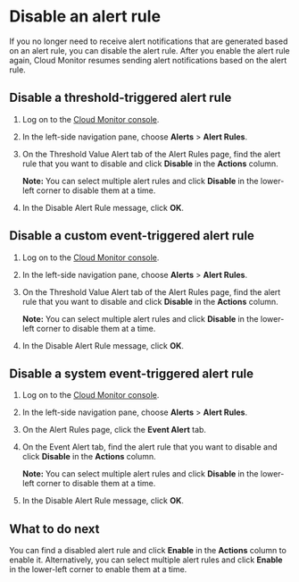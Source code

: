 # Disable an alert rule

If you no longer need to receive alert notifications that are generated based on an alert rule, you can disable the alert rule. After you enable the alert rule again, Cloud Monitor resumes sending alert notifications based on the alert rule.

## Disable a threshold-triggered alert rule

1.  Log on to the [Cloud Monitor console](https://cms-intl.console.aliyun.com).

2.  In the left-side navigation pane, choose **Alerts** \> **Alert Rules**.

3.  On the Threshold Value Alert tab of the Alert Rules page, find the alert rule that you want to disable and click **Disable** in the **Actions** column.

    **Note:** You can select multiple alert rules and click **Disable** in the lower-left corner to disable them at a time.

4.  In the Disable Alert Rule message, click **OK**.


## Disable a custom event-triggered alert rule

1.  Log on to the [Cloud Monitor console](https://cms-intl.console.aliyun.com).

2.  In the left-side navigation pane, choose **Alerts** \> **Alert Rules**.

3.  On the Threshold Value Alert tab of the Alert Rules page, find the alert rule that you want to disable and click **Disable** in the **Actions** column.

    **Note:** You can select multiple alert rules and click **Disable** in the lower-left corner to disable them at a time.

4.  In the Disable Alert Rule message, click **OK**.


## Disable a system event-triggered alert rule

1.  Log on to the [Cloud Monitor console](https://cms-intl.console.aliyun.com).

2.  In the left-side navigation pane, choose **Alerts** \> **Alert Rules**.

3.  On the Alert Rules page, click the **Event Alert** tab.

4.  On the Event Alert tab, find the alert rule that you want to disable and click **Disable** in the **Actions** column.

    **Note:** You can select multiple alert rules and click **Disable** in the lower-left corner to disable them at a time.

5.  In the Disable Alert Rule message, click **OK**.


## What to do next

You can find a disabled alert rule and click **Enable** in the **Actions** column to enable it. Alternatively, you can select multiple alert rules and click **Enable** in the lower-left corner to enable them at a time.

